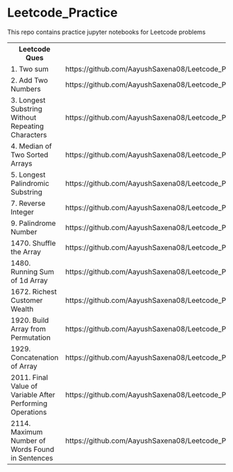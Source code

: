 # Leetcode_Practice
This repo contains practice jupyter notebooks for Leetcode problems 

<table>
  <tr><th>Leetcode Ques</th>
      <th>Solved Link</th></tr>
  <tr><td>1. Two sum</td>
      <td>https://github.com/AayushSaxena08/Leetcode_Practice/blob/main/01.%20Two%20sum.ipynb</td></tr>
  <tr><td>2. Add Two Numbers</td>
      <td>https://github.com/AayushSaxena08/Leetcode_Practice/blob/main/02.%20Add%20Two%20Numbers.ipynb</td></tr>
  <tr><td>3. Longest Substring Without Repeating Characters</td>
      <td>https://github.com/AayushSaxena08/Leetcode_Practice/blob/main/03.%20Longest%20Substring%20Without%20Repeating%20Characters.ipynb</td></tr>
  <tr><td>4. Median of Two Sorted Arrays</td>
      <td>https://github.com/AayushSaxena08/Leetcode_Practice/blob/main/04.%20Median%20of%20Two%20Sorted%20Arrays.ipynb</td></tr>
  <tr><td>5. Longest Palindromic Substring</td>
      <td>https://github.com/AayushSaxena08/Leetcode_Practice/blob/main/05.%20Longest%20Palindromic%20Substring.ipynb</td></tr>
  <tr><td>7. Reverse Integer</td>
      <td>https://github.com/AayushSaxena08/Leetcode_Practice/blob/main/07.%20Reverse%20Integer.ipynb</td></tr>
  <tr><td>9. Palindrome Number</td>
      <td>https://github.com/AayushSaxena08/Leetcode_Practice/blob/main/09.%20Palindrome%20Number.ipynb</td></tr>
  
  <tr><td>1470. Shuffle the Array</td>
      <td>https://github.com/AayushSaxena08/Leetcode_Practice/blob/main/1470.%20Shuffle%20the%20Array.ipynb</td></tr>
  <tr><td>1480. Running Sum of 1d Array</td>
      <td>https://github.com/AayushSaxena08/Leetcode_Practice/blob/main/1480.%20Running%20Sum%20of%201d%20Array.ipynb</td></tr>
  <tr><td>1672. Richest Customer Wealth</td>
      <td>https://github.com/AayushSaxena08/Leetcode_Practice/blob/main/1672.%20Richest%20Customer%20Wealth.ipynb</td></tr>
  <tr><td>1920. Build Array from Permutation</td>
      <td>https://github.com/AayushSaxena08/Leetcode_Practice/blob/main/1920.%20Build%20Array%20from%20Permutation.ipynb</td></tr>
  <tr><td>1929. Concatenation of Array</td>
      <td>https://github.com/AayushSaxena08/Leetcode_Practice/blob/main/1929.%20Concatenation%20of%20Array.ipynb</td></tr>
  <tr><td>2011. Final Value of Variable After Performing Operations</td>
      <td>https://github.com/AayushSaxena08/Leetcode_Practice/blob/main/2011.%20Final%20Value%20of%20Variable%20After%20Performing%20Operations.ipynb</td></tr>
  <tr><td>2114. Maximum Number of Words Found in Sentences</td>
      <td>https://github.com/AayushSaxena08/Leetcode_Practice/blob/main/2114.%20Maximum%20Number%20of%20Words%20Found%20in%20Sentences.ipynb</td></tr>
  
</table>
